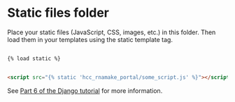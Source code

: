 # Static files folder

Place your static files (JavaScript, CSS, images, etc.) in this folder. Then
load them in your templates using the static template tag.

```html

{% load static %}


<script src="{% static 'hcc_rnamake_portal/some_script.js' %}"></script>
```

See
[Part 6 of the Django tutorial](https://docs.djangoproject.com/en/2.2/intro/tutorial06/)
for more information.
